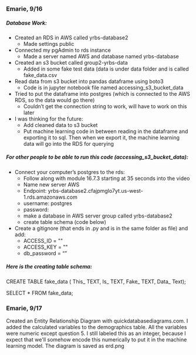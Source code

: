 ### Emarie,  9/16

##### Database Work:
- Created an RDS in AWS called yrbs-database2
    - Made settings public
- Connected my pgAdmin to rds instance
    - Made a server named AWS and database named yrbs-database
- Created an s3 bucket called group2-yrbs-data
    - Added in some fake test data (data is under data folder and is called fake_data.csv
- Read data from s3 bucket into pandas dataframe using boto3
    - Code is in jupyter notebook file named accessing_s3_bucket_data
- Tried to put the dataframe into postgres (which is connected to the AWS RDS, so the data would go there)
    - Couldn’t get the connection string to work, will have to work on this later
- I was thinking for the future:
    - Add cleaned data to s3 bucket
    - Put machine learning code in between reading in the dataframe and exporting it to sql. Then when we export it, the machine learning data will go into the RDS for querying

##### For other people to be able to run this code (accessing_s3_bucket_data):
- Connect your computer’s postgres to the rds:
    - Follow along with module 16.7.3 starting at 35 seconds into the video
    - Name new server AWS
    - Endpoint: yrbs-database2.cfajpmglo7yt.us-west-1.rds.amazonaws.com
    - username: postgres
    - password: 
    - make a database in AWS server group called yrbs-database2
    - create table schema (code below)
-   Create a gitignore (that ends in .py and is in the same folder as file) and add:
    - ACCESS_ID = ""
    -  ACCESS_KEY = ""
    - db_password =  “”
 
##### Here is the creating table schema:

 CREATE TABLE fake_data (
 This_ TEXT,
 Is_ TEXT,
 Fake_ TEXT,
 Data_ Text);
 
SELECT * FROM fake_data;




### Emarie, 9/17

Created an Entity Relationship Diagram with quickdatabasediagrams.com. I added the calculated variables to the demographics table. All the variables were numeric except question 5. I still labeled this as an integer, because I expect that we'll somehow encode this numerically to put it in the machine learning model. The diagram is saved as erd.png